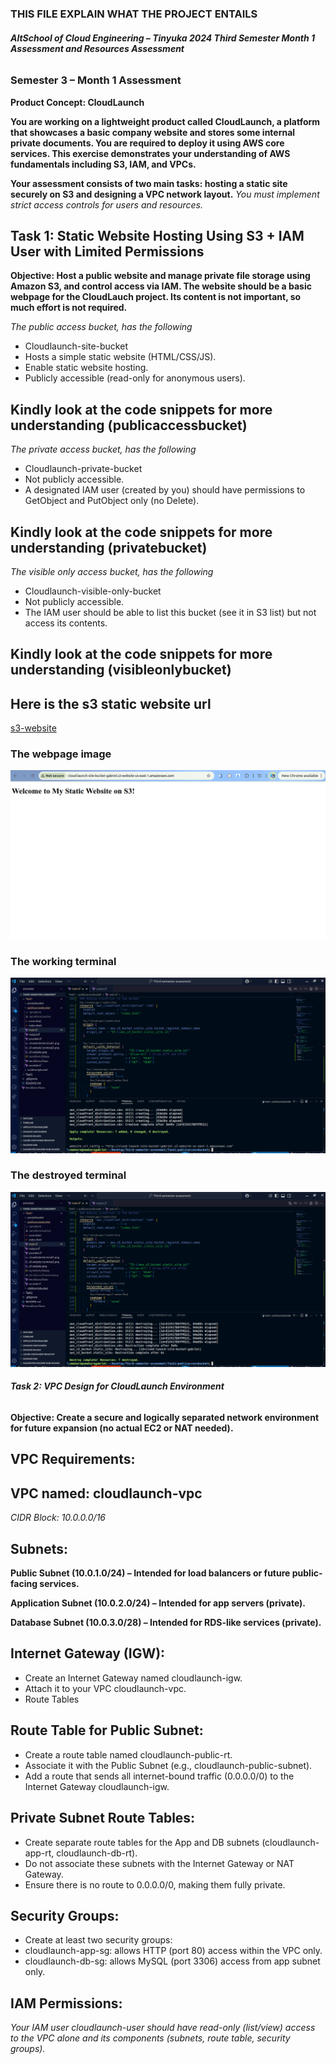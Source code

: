 ### THIS FILE EXPLAIN WHAT THE PROJECT ENTAILS

###### **AltSchool of Cloud Engineering – Tinyuka 2024 Third Semester  Month 1 Assessment and Resources  Assessment**
### **Semester 3 – Month 1 Assessment**


**Product Concept: CloudLaunch**

**You are working on a lightweight product called CloudLaunch, a platform that showcases a basic company website and stores some internal private documents. You are required to deploy it using AWS core services. This exercise demonstrates your understanding of AWS fundamentals including S3, IAM, and VPCs.**


**Your assessment consists of two main tasks: hosting a static site securely on S3 and designing a VPC network layout.**
*You must implement strict access controls for users and resources.*


## **Task 1: Static Website Hosting Using S3 + IAM User with Limited Permissions**
**Objective: Host a public website and manage private file storage using Amazon S3, and control access via IAM. The website should be a basic webpage for the CloudLauch project. Its content is not important, so much effort is not required.**

*The public access bucket, has the following*

- Cloudlaunch-site-bucket
- Hosts a simple static website (HTML/CSS/JS).
- Enable static website hosting.
- Publicly accessible (read-only for anonymous users).

## Kindly look at the code snippets for more understanding (publicaccessbucket)



*The private access bucket, has the following*

- Cloudlaunch-private-bucket
- Not publicly accessible.
- A designated IAM user (created by you) should have permissions to GetObject and PutObject only (no Delete).

## Kindly look at the code snippets for more understanding (privatebucket)



*The visible only access bucket, has the following*

- Cloudlaunch-visible-only-bucket
- Not publicly accessible.
- The IAM user should be able to list this bucket (see it in S3 list) but not access its contents.

## Kindly look at the code snippets for more understanding (visibleonlybucket)

## Here is the s3 static website url
[s3-website](http://cloud-launch-site-bucket-gabriel.s3-website-us-east-1.amazonaws.com)

### The webpage image
![webpage](./Task1/publicaccessbucket/s3-website.png)



### The working terminal
![terminal-on](./Task1/publicaccessbucket/s3-terminal1-cdn.png)



### The destroyed terminal
![terminal-off](./Task1/publicaccessbucket/s3-terminal.cdn.destroy2.png)




###### **Task 2: VPC Design for CloudLaunch Environment**
**Objective: Create a secure and logically separated network environment for future expansion (no actual EC2 or NAT needed).**



## VPC Requirements:
## **VPC named: cloudlaunch-vpc**
*CIDR Block: 10.0.0.0/16*

## Subnets:
**Public Subnet (10.0.1.0/24) – Intended for load balancers or future public-facing services.**

**Application Subnet (10.0.2.0/24) – Intended for app servers (private).**

**Database Subnet (10.0.3.0/28) – Intended for RDS-like services (private).**

## Internet Gateway (IGW):
- Create an Internet Gateway named cloudlaunch-igw.
- Attach it to your VPC cloudlaunch-vpc.
- Route Tables

## Route Table for Public Subnet:
- Create a route table named cloudlaunch-public-rt.
- Associate it with the Public Subnet (e.g., cloudlaunch-public-subnet).
- Add a route that sends all internet-bound traffic (0.0.0.0/0) to the Internet Gateway cloudlaunch-igw.

## Private Subnet Route Tables:
- Create separate route tables for the App and DB subnets (cloudlaunch-app-rt, cloudlaunch-db-rt).
- Do not associate these subnets with the Internet Gateway or NAT Gateway.
- Ensure there is no route to 0.0.0.0/0, making them fully private.

## Security Groups:
- Create at least two security groups:
- cloudlaunch-app-sg: allows HTTP (port 80) access within the VPC only.
- cloudlaunch-db-sg: allows MySQL (port 3306) access from app subnet only.

##  IAM Permissions:
*Your IAM user cloudlaunch-user should have read-only (list/view) access to the VPC alone and its components (subnets, route table, security groups).*
